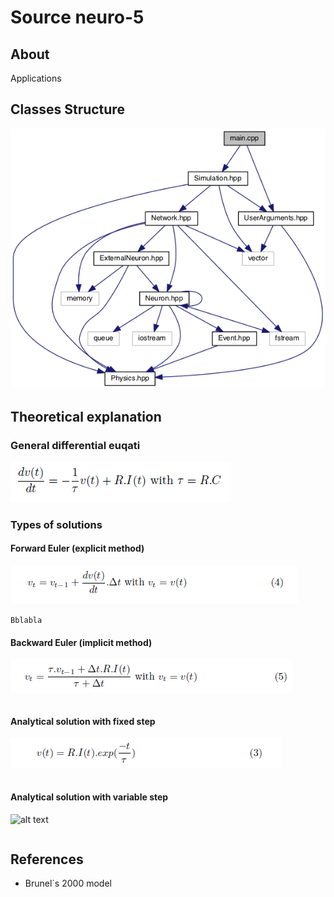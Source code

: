 # Source neuro-5

## About 

Applications 

## Classes Structure

![alt text](../doc/diagram_apps.png "Diagram of applications")

## Theoretical explanation 

### General differential euqati

![alt text](../doc/GE.png "General equation")

### Types of solutions

#### Forward Euler (explicit method)



![alt text](../doc/FE.png "Forward Euler´s formula")

```
Bblabla 
```

#### Backward Euler (implicit method)

![alt text](../doc/BE.png "Backward Euler´s formula")

```

```

#### Analytical solution with fixed step 

![alt text](../doc/as_fs.png "Analytical solution´s with fixed step formula")

```

```

#### Analytical solution with variable step 

![alt text](../doc/as_vs.png "Analytical solution´s with variable step formula")

```

```
## References

* Brunel´s 2000 model
